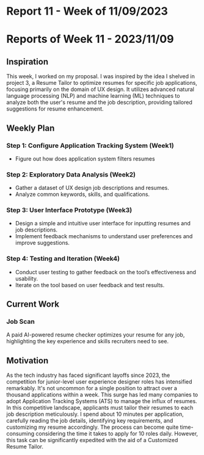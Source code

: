 # Report 11 - Week of 11/09/2023 #

# Reports of Week 11 - 2023/11/09

## Inspiration
This week, I worked on my proposal. I was inspired by the idea I shelved in project 3, a Resume Tailor to optimize resumes for specific job applications, focusing primarily on the domain of UX design. It utilizes advanced natural language processing (NLP) and machine learning (ML) techniques to analyze both the user's resume and the job description, providing tailored suggestions for resume enhancement.

## Weekly Plan
### Step 1: Configure Application Tracking System (Week1)
- Figure out how does application system filters resumes 
### Step 2: Exploratory Data Analysis  (Week2)
- Gather a dataset of UX design job descriptions and resumes.
- Analyze common keywords, skills, and qualifications.
### Step 3: User Interface Prototype (Week3)
- Design a simple and intuitive user interface for inputting resumes and job descriptions.
- Implement feedback mechanisms to understand user preferences and improve suggestions.
### Step 4: Testing and Iteration (Week4)
- Conduct user testing to gather feedback on the tool’s effectiveness and usability.
- Iterate on the tool based on user feedback and test results.


## Current Work
### Job Scan
A paid AI-powered resume checker optimizes your resume for any job, highlighting the key experience and skills recruiters need to see.

## Motivation
As the tech industry has faced significant layoffs since 2023, the competition for junior-level user experience designer roles has intensified remarkably. It's not uncommon for a single position to attract over a thousand applications within a week. This surge has led many companies to adopt Application Tracking Systems (ATS) to manage the influx of resumes. In this competitive landscape, applicants must tailor their resumes to each job description meticulously. I spend about 10 minutes per application, carefully reading the job details, identifying key requirements, and customizing my resume accordingly. The process can become quite time-consuming considering the time it takes to apply for 10 roles daily. However, this task can be significantly expedited with the aid of a Customized Resume Tailor.
